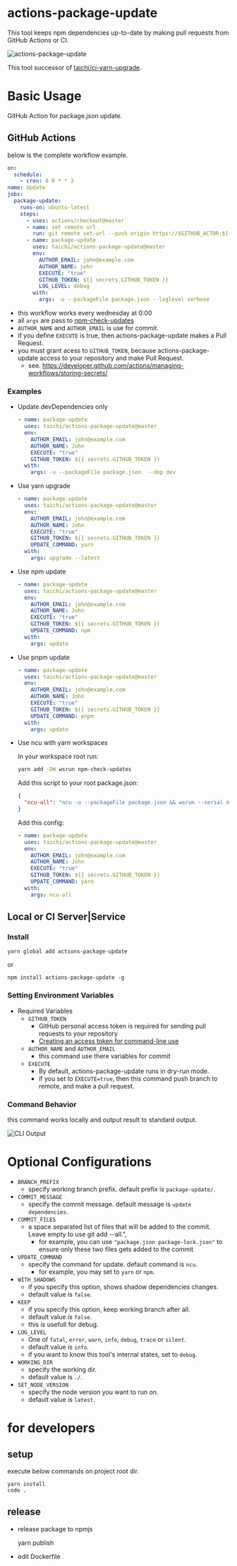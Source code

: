 # actions-package-update

This tool keeps npm dependencies up-to-date by making pull requests from GitHub Actions or CI.

![actions-package-update](docs/actions-package-update.png)

This tool successor of [taichi/ci-yarn-upgrade](https://github.com/taichi/ci-yarn-upgrade).

# Basic Usage

GitHub Action for package.json update.

## GitHub Actions

below is the complete workflow example.

```yaml
on:
  schedule:
    - cron: 0 0 * * 3
name: Update
jobs:
  package-update:
    runs-on: ubuntu-latest
    steps:
      - uses: actions/checkout@master
      - name: set remote url
        run: git remote set-url --push origin https://$GITHUB_ACTOR:${{ secrets.GITHUB_TOKEN }}@github.com/$GITHUB_REPOSITORY
      - name: package-update
        uses: taichi/actions-package-update@master
        env:
          AUTHOR_EMAIL: john@example.com
          AUTHOR_NAME: john
          EXECUTE: "true"
          GITHUB_TOKEN: ${{ secrets.GITHUB_TOKEN }}
          LOG_LEVEL: debug
        with:
          args: -u --packageFile package.json --loglevel verbose
```

- this workflow works every wednesday at 0:00
- all `args` are pass to [npm-check-updates](https://github.com/tjunnone/npm-check-updates)
- `AUTHOR_NAME` and `AUTHOR_EMAIL` is use for commit.
- if you define `EXECUTE` is true, then actions-package-update makes a Pull Request.
- you must grant acess to `GITHUB_TOKEN`, because actions-package-update access to your repository and make Pull Request.
  - see. https://developer.github.com/actions/managing-workflows/storing-secrets/

### Examples

- Update devDependencies only

  ```yaml
  - name: package-update
    uses: taichi/actions-package-update@master
    env:
      AUTHOR_EMAIL: john@example.com
      AUTHOR_NAME: John
      EXECUTE: "true"
      GITHUB_TOKEN: ${{ secrets.GITHUB_TOKEN }}
    with:
      args: -u --packageFile package.json  --dep dev
  ```

- Use yarn upgrade

  ```yaml
  - name: package-update
    uses: taichi/actions-package-update@master
    env:
      AUTHOR_EMAIL: john@example.com
      AUTHOR_NAME: John
      EXECUTE: "true"
      GITHUB_TOKEN: ${{ secrets.GITHUB_TOKEN }}
      UPDATE_COMMAND: yarn
    with:
      args: upgrade --latest
  ```

- Use npm update

  ```yaml
  - name: package-update
    uses: taichi/actions-package-update@master
    env:
      AUTHOR_EMAIL: john@example.com
      AUTHOR_NAME: John
      EXECUTE: "true"
      GITHUB_TOKEN: ${{ secrets.GITHUB_TOKEN }}
      UPDATE_COMMAND: npm
    with:
      args: update
  ```

- Use pnpm update

  ```yaml
  - name: package-update
    uses: taichi/actions-package-update@master
    env:
      AUTHOR_EMAIL: john@example.com
      AUTHOR_NAME: John
      EXECUTE: "true"
      GITHUB_TOKEN: ${{ secrets.GITHUB_TOKEN }}
      UPDATE_COMMAND: pnpm
    with:
      args: update
  ```

- Use ncu with yarn workspaces

  In your workspace root run:

  ```sh
  yarn add -DW wsrun npm-check-updates
  ```

  Add this script to your root package.json:

  ```json
  {
    "ncu-all": "ncu -u --packageFile package.json && wsrun --serial ncu -u --packageFile package.json"
  }
  ```

  Add this config:

  ```yaml
  - name: package-update
    uses: taichi/actions-package-update@master
    env:
      AUTHOR_EMAIL: john@example.com
      AUTHOR_NAME: John
      EXECUTE: "true"
      GITHUB_TOKEN: ${{ secrets.GITHUB_TOKEN }}
      UPDATE_COMMAND: yarn
    with:
      args: ncu-all
  ```

## Local or CI Server|Service

### Install

    yarn global add actions-package-update

or

    npm install actions-package-update -g

### Setting Environment Variables

- Required Variables
  - `GITHUB_TOKEN`
    - GitHub personal access token is required for sending pull requests to your repository
    - [Creating an access token for command-line use](https://help.github.com/en/articles/creating-a-personal-access-token-for-the-command-line)
  - `AUTHOR_NAME` and `AUTHOR_EMAIL`
    - this command use there variables for commit
  - `EXECUTE`
    - By default, actions-package-update runs in dry-run mode.
    - if you set to `EXECUTE=true`, then this command push branch to remote, and make a pull request.

### Command Behavior

this command works locally and output result to standard output.

![CLI Output](docs/clioutput.png)

# Optional Configurations

- `BRANCH_PREFIX`
  - specify working branch prefix. default prefix is `package-update/`.
- `COMMIT_MESSAGE`
  - specify the commit message. default message is `update dependencies`.
- `COMMIT_FILES`
  - a space separated list of files that will be added to the commit. Leave empty to use git add --all.",
    - for example, you can use `"package.json package-lock.json"` to ensure only these two files gets added to the commit
- `UPDATE_COMMAND`
  - specify the command for update. default command is `ncu`.
    - for example, you may set to `yarn` or `npm`.
- `WITH_SHADOWS`
  - if you specify this option, shows shadow dependencies changes.
  - default value is `false`.
- `KEEP`
  - if you specify this option, keep working branch after all.
  - default value is `false`.
  - this is usefull for debug.
- `LOG_LEVEL`
  - One of `fatal`, `error`, `warn`, `info`, `debug`, `trace` or `silent`.
  - default value is `info`.
  - if you want to know this tool's internal states, set to `debug`.
- `WORKING_DIR`
  - specify the working dir.
  - default value is `./`.
- `SET_NODE_VERSION`
  - specify the node version you want to run on.
  - default value is `latest`.

# for developers

## setup

execute below commands on project root dir.

    yarn install
    code .

## release

- release package to npmjs

  yarn publish

- edit Dockerfile
